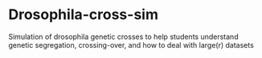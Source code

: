 # Drosophila-cross-sim
Simulation of drosophila genetic crosses to help students understand genetic segregation, crossing-over, and how to deal with large(r) datasets
